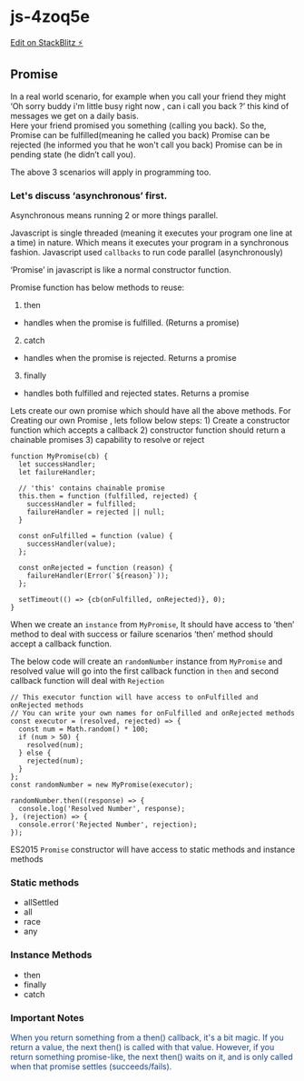 # js-4zoq5e

[Edit on StackBlitz ⚡️](https://stackblitz.com/edit/js-4zoq5e)

<h2>Promise</h2>

<article>In a real world scenario, 
for example when you call your friend they might ‘Oh sorry buddy i'm little busy right now , can i call you back ?’ this kind of messages we get on a daily basis.
<section>
Here your friend promised you something (calling you back). 
So the, 
Promise can be fulfilled(meaning he called you back)
Promise can be rejected (he informed you that he won't call you back)
Promise can be in pending state (he didn’t call you).

The above 3 scenarios will apply in programming too.
</section>
<section>
<h3> Let's discuss ‘asynchronous’ first.</h3> 
Asynchronous means running 2 or more things parallel.

Javascript is single threaded (meaning it executes your program one line at a time) in nature. Which means it executes your program in a synchronous fashion. Javascript used `callbacks` to run code parallel (asynchronously)  
</section>
</article>
<section>
‘Promise’ in javascript is like a normal constructor function.  

Promise function has below methods to reuse:
1) then
  - handles when the promise is fulfilled. (Returns a promise)
2) catch
  - handles when the promise is rejected. Returns a promise
3) finally 
  - handles both fulfilled and rejected states. Returns a promise
</section>

<article>
Lets create our own promise which should have all the above methods.
For Creating our own Promise , 
lets follow below steps:
1) Create a constructor function which accepts a callback
2) constructor function should return a chainable promises
3) capability to resolve or reject

```
function MyPromise(cb) {
  let successHandler;
  let failureHandler;

  // 'this' contains chainable promise
  this.then = function (fulfilled, rejected) {
    successHandler = fulfilled;
    failureHandler = rejected || null;
  }

  const onFulfilled = function (value) {
    successHandler(value);
  };

  const onRejected = function (reason) {
    failureHandler(Error(`${reason}`));
  };

  setTimeout(() => {cb(onFulfilled, onRejected)}, 0);
}
```

When we create an `instance` from `MyPromise`, It should have access to ’then’ method to deal with success or failure scenarios
‘then’ method should accept a callback function.


The below code will create an `randomNumber` instance from `MyPromise` and resolved value will go into the first callback function in `then` and second callback function will deal with `Rejection`

```
// This executor function will have access to onFulfilled and onRejected methods
// You can write your own names for onFulfilled and onRejected methods
const executor = (resolved, rejected) => {
  const num = Math.random() * 100;
  if (num > 50) {
    resolved(num);
  } else {
    rejected(num);
  }
};
const randomNumber = new MyPromise(executor);

randomNumber.then((response) => {
  console.log('Resolved Number', response);
}, (rejection) => {
  console.error('Rejected Number', rejection);
});
```











ES2015 `Promise` constructor will have access to 
static methods and instance methods

### Static methods
- allSettled
- all
- race
- any

### Instance Methods
- then
- finally
- catch

### Important Notes
<section style="color: #184185">
When you return something from a then() callback, it's a bit magic. If you return a value, the next then() is called with that value. However, if you return something promise-like, the next then() waits on it, and is only called when that promise settles (succeeds/fails).
</section>
